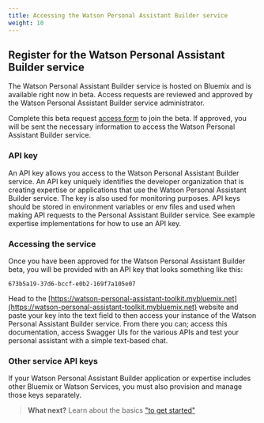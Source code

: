 ```yaml
---
title: Accessing the Watson Personal Assistant Builder service
weight: 10
---
```

## Register for the Watson Personal Assistant Builder service
The Watson Personal Assistant Builder service is hosted on Bluemix and is available right now in beta.  Access requests are reviewed and approved by the Watson Personal Assistant Builder service administrator.   

Complete this beta request [access form]({{site.baseurl}}/broken_link) to join the beta.  If approved, you will be sent the necessary information to access the Watson Personal Assistant Builder service. 

### API key
An API key allows you access to the Watson Personal Assistant Builder service.  An API key uniquely identifies the developer organization that is creating expertise or applications that use the Watson Personal Assistant Builder service.  The key is also used for monitoring purposes. API keys should be stored in environment variables or env files and used when making API requests to the Personal Assistant Builder service.  See example expertise implementations for how to use an API key.

### Accessing the service
Once you have been approved for the Watson Personal Assistant Builder beta, you will be provided with an API key that looks something like this:

`673b5a19-37d6-bccf-e0b2-169f7a105e07`

Head to the [https://watson-personal-assistant-toolkit.mybluemix.net](https://watson-personal-assistant-toolkit.mybluemix.net) website and paste your key into the text field to then access your instance of the Watson Personal Assistant Builder service. From there you can; access this documentation, access Swagger UIs for the various APIs and test your personal assistant with a simple text-based chat.

### Other service API keys
If your Watson Personal Assistant Builder application or expertise includes other Bluemix or Watson Services, you must also provision and manage those keys separately.   

>**What next?**  Learn about the basics ["to get started"]({{site.baseurl}}/get-started/get-started/)
